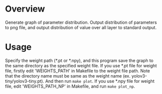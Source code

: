 # Overview
Generate graph of parameter distribution.
Output distribution of parameters to png file, and output distribution of value
over all layer to standard output.

# Usage
Specify the weight path (*.pt or *.npy), and this program save the graph to the
same directory as the specified weight file.
If you use *.pt file for weight file, firstly edit 'WEIGHTS_PATH' in Makefile to the
weight file path. Note that the directory name must be same as the weight name 
(ex. yolov3-tiny/yolov3-tiny.pt).
And then run `make plot`.
If you use *.npy file for weight file, edit 'WEIGHTS_PATH_NP' in Makefile, and
run `make plot_np`.

